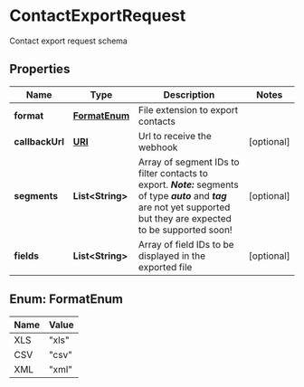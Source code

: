 

# ContactExportRequest

Contact export request schema
## Properties

Name | Type | Description | Notes
------------ | ------------- | ------------- | -------------
**format** | [**FormatEnum**](#FormatEnum) | File extension to export contacts | 
**callbackUrl** | [**URI**](URI.md) | Url to receive the webhook |  [optional]
**segments** | **List&lt;String&gt;** | Array of segment IDs to filter contacts to export. ***Note:*** segments of type ***auto*** and                         ***tag*** are not yet supported but they are expected to be supported soon! |  [optional]
**fields** | **List&lt;String&gt;** | Array of field IDs to be displayed in the exported file |  [optional]



## Enum: FormatEnum

Name | Value
---- | -----
XLS | &quot;xls&quot;
CSV | &quot;csv&quot;
XML | &quot;xml&quot;



